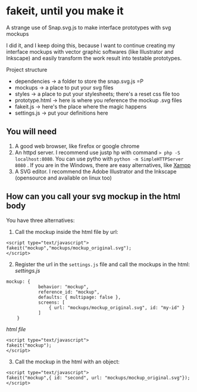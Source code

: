 # fakeit, until you make it
A strange use of Snap.svg.js to make interface prototypes with svg mockups

I did it, and I keep doing this, because I want to continue creating my interface mockups with vector graphic softwares (like Illustrator and Inkscape) and easily transform the work result into testable prototypes.

Project structure
- dependencies -> a folder to store the snap.svg.js =P
- mockups -> a place to put your svg files
- styles -> a place to put your stylesheets; there's a reset css file too
- prototype.html -> here is where you reference the mockup .svg files
- fakeit.js -> here's the place where the magic happens
- settings.js -> put your definitions here

## You will need
1. A good web browser, like firefox or google chrome
2. An httpd server. I recommend use justp hp with command `> php -S localhost:8080`. You can use pytho with `python -m SimpleHTTPServer 8080` . If you are in the Windows, there are easy alternatives, like [Xampp](https://www.apachefriends.org/pt_br/download.html)
3. A SVG editor. I recommend the Adobe Illustrator and the Inkscape (opensource and available on linux too)

## How can you call your svg mockup in the html body
You have three alternatives:
1. Call the mockup inside the html file by url:
```
<script type="text/javascript">
fakeit("mockup","mockups/mockup_original.svg");
</script>
```
2. Register the url in the `settings.js` file and call the mockups in the html:
*settings.js*
```
mockup: {
			behavior: "mockup",
			reference_id: "mockup",
			defaults: { multipage: false },
			screens: [
				{ url: "mockups/mockup_original.svg", id: "my-id" }
			]
	}
```
*html file*
```
<script type="text/javascript">
fakeit("mockup");
</script>
```
3. Call the mockup in the html with an object:
```
<script type="text/javascript">
fakeit("mockup",{ id: "second", url: "mockups/mockup_original.svg"});
</script>
```
